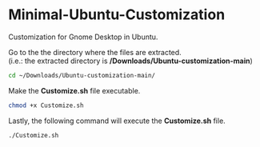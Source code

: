 # Minimal-Ubuntu-Customization
Customization for Gnome Desktop in Ubuntu.


Go to the the directory where the files are extracted.<br />
(i.e.: the extracted directory is **/Downloads/Ubuntu-customization-main**)
```sh
cd ~/Downloads/Ubuntu-customization-main/
```
Make the **Customize.sh** file executable.
```sh
chmod +x Customize.sh
```
Lastly, the following command will execute the **Customize.sh** file.
```sh
./Customize.sh
```
